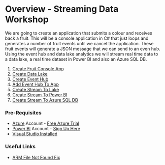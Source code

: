 # Overview - Streaming Data Workshop

We are going to create an application that submits a colour and receives back a fruit. 
This will be a console application in C# that just loops and generates a number of fruit events until we cancel the application. These fruit events will generate a JSON message that we can send to an even hub. Using the event hub and data lake analytics we will stream real time data to a data lake, a real time dataset in Power BI and also an Azure SQL DB. 

1. [Create Fruit Console App](Griffless/01_CreateConsoleApp.md)
1. [Create Data Lake](Griffless/02_CreateDataLake.md)
1. [Create Event Hub](Griffless/03_CreateEventHub.md)
1. [Add Event Hub To App](Griffless/04_AddEventhubToApp.md)
1. [Create Stream To Lake](Griffless/05_CreateStreamToLake.md)
1. [Create Stream To Power BI](Griffless/06_CreateStreamToPowerBI.md)   
1. [Create Stream To Azure SQL DB](Griffless/07_CreateStreamToAzureDB.md)   

### Pre-Requisites

* [Azure](https://portal.azure.com) Account - [Free Azure Trial](https://azure.microsoft.com/en-gb/free/search/?&OCID=AID719823_SEM_VNyprj9x&lnkd=Google_Azure_Brand&dclid=CjgKEAjw583nBRC33OzE0aaQvEoSJAAVMMJIS9V5KT7PZgtP2F7cgqJ6CObTA6VmZJ6_580FqRxOf_D_BwE)
* [Power BI](https://app.powerbi.com/home) Account - [Sign Up Here](https://powerbi.microsoft.com/en-us/landing/signin/)
* [Visual Studio Installed](https://visualstudio.microsoft.com/downloads/)

### Useful Links

* [ARM File Not Found Fix](https://omgdebugging.com/2017/08/14/adding-azure-arm-template-files-in-visual-studio-correctly/)